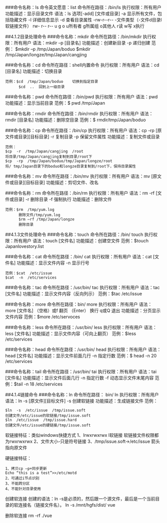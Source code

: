 


###命令名称：ls
命令英文愿意：list
命令所在路径：/bin/ls
执行权限：所有用户
功能描述：显示目录文件
语法：ls  选项[-add]  [文件或目录]
		-a  显示所有文件，包括隐藏文件
		-l   详细信息显示
		-d  查看目录属性
-rw-r--r--
-文件类型（-文件d目录l软链接文件）
rw- r-- r--
u g o
u所有者 g所属组 o其他人
r读 w写 x执行 



##4.1.2目录处理命令
###命令名称：mkdir
命令所在路径：/bin/mkdir
执行权限：所有用户
语法：mkdir  –p  [目录名]
功能描述：创建新目录
		  -p  递归创建
范例：
$mkdir  –p  /tmp/Japan/boduo
$mkdir  /tmp/Japan/longze/tmp/Japan/cangjing

###命令名称：cd
命令所在路径：shell内置命令
执行权限：所有用户
语法：cd  [目录名]
功能描述：切换目录

	范例：$cd  /tmp/Japan/boduo	切换到指定目录
	      $cd  ..  回到上一级目录


###命令名称：pwd
命令所在路径：/bin/pwd
执行权限：所有用户
语法：pwd
功能描述：显示当前目录
范例：$  pwd
		/tmp/Japan 

###命令名称：rmdir
命令所在路径：/bin/rmdir
执行权限：所有用户
语法：rmdir  [目录名]
功能描述：删除空目录
范例：$ rmdir/tmp/Japan/boduo


###命令名称：cp
命令所在路径：/bin/cp
执行权限：所有用户
语法：cp  -rp  [原文件或目录][目标目录]
		   -r  复制目录
		   -p  保留文件属性
功能描述：复制文件或目录

	范例：
	$cp  -r  /tmp/Japan/cangjing  /root
	将目录/tmp/Japan/cangjing复制到目录/root下
	$cp  -rp  /tmp/Japan/boduo/tmp/Japan/longze/root
	将/ tmp/Japan目录下的boduo和longze目录复制到/root下，保持目录属性

 
###命令名称：mv
命令所在路径：/bin/mv
执行权限：所有用户
语法：mv  [原文件或目录][目标目录]
功能描述：剪切文件、改名


###命令名称：rm
命令所在路径：/bin/rm
执行权限：所有用户
语法：rm  -rf  [文件或目录]
		   -r 删除目录
		   -f 强制执行
功能描述：删除文件

	范例：$rm  /tmp/yum.log
	      删除文件/tmp/yum.log
	      $rm –rf /tmp/Japan/longze
	      删除目录
		

 
##4.1.3文件处理命令
###命令名称：touch
命令所在路径：/bin/ touch
执行权限：所有用户
语法：touch  [文件名]
功能描述：创建空文件
范例：$touch  Japanlovestory.list


###命令名称：cat
命令所在路径：/bin/ cat
执行权限：所有用户
语法：cat  [文件名]
功能描述：显示文件内容
		  -n  显示行号

	范例：$cat  /etc/issue
	$cat  -n  /etc/services


###命令名称：tac
命令所在路径：/usr/bin/ tac
执行权限：所有用户
语法：tac  [文件名]
功能描述：显示文件内容（反向列示）
范例：$tac  /etc/issue

###命令名称：more
命令所在路径：bin/ more
执行权限：所有用户
语法：more  [文件名]
		（空格）或f		翻页
		（Enter）		换行
		q或Q			退出
功能描述：分页显示文件内容
范例：$more  /etc/servoces


###命令名称：less
命令所在路径：/usr/bin/ less
执行权限：所有用户
语法：less  [文件名]
功能描述：显示文件内容（可向上翻页）
范例：$less  /etc/services


###命令名称：head
命令所在路径：/usr/bin/ head
执行权限：所有用户
语法：head  [文件名]
功能描述：显示文件前面几行
		  -n 指定行数
范例：$ head  -n  20  /etc/services


###命令名称：tail
命令所在路径：/usr/bin/ tai
执行权限：所有用户
语法：tai   [文件名]
功能描述：显示文件后面几行
		  -n  指定行数
		  -f  动态显示文件末尾内容
范例：$tail  -n  18  /etc/services



##4.1.4链接命令
###命令名称：ln
命令所在路径： bin/ ln
执行权限：所有用户
语法：ln  -s  [原文件][目标文件]
		  -s 创建软链接
功能描述：生成链接文件
范例：

	$ln  -s  /etc/issue  /tmp/issue.soft
	创建文件/etc/issue的软链接/tmp/issue.soft
	$ln  /etc/issue  /tmp/issue.hard
	创建文件/etc/issue的硬链接/tmp/issue.soft
软链接特征：类似windows快捷方式
1、lrwxrwxrwx	l软链接
软链接文件权限都为rwxrwxrwx
2、文件大小-只是符号链接
3、/tmp/issue.soft->/etc/issue
箭头指向原文件

硬链接特征：

	1、拷贝cp –p+同步更新
	Echo “this is a test”>>/etc/motd
	2、可通过i节点识别
	3、不能跨分区
	4、不能针对目录使用

创建软连接
创建的语法：ln -s是必须的，然后跟一个源文件，最后是一个当前目录的软连接名（链接文件名）。
ln -s /mnt/hgfs/dist/ vue

删除软连接
rm -rf ./vue